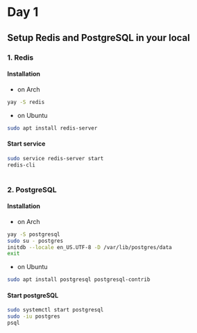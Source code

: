 # Day 1
## Setup Redis and PostgreSQL in your local

### 1. Redis
#### Installation
- on Arch
```bash
yay -S redis
```
- on Ubuntu
```bash
sudo apt install redis-server
```

#### Start service
```bash
sudo service redis-server start
redis-cli
```

<h1></h1>

### 2. PostgreSQL
#### Installation
- on Arch
```bash
yay -S postgresql
sudo su - postgres
initdb --locale en_US.UTF-8 -D /var/lib/postgres/data
exit
```
- on Ubuntu
```bash
sudo apt install postgresql postgresql-contrib
```
#### Start postgreSQL
```bash
sudo systemctl start postgresql
sudo -iu postgres
psql
```

